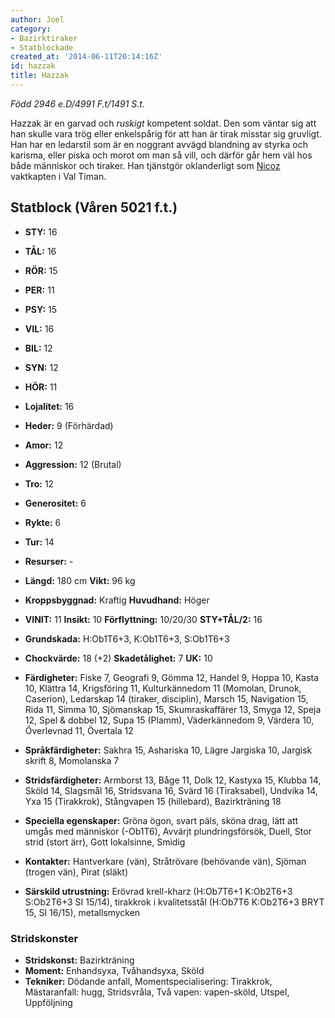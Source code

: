 ```yaml
---
author: Joel
category:
- Bazirktiraker
- Statblockade
created_at: '2014-06-11T20:14:16Z'
id: hazzak
title: Hazzak
---
```

*Född 2946 e.D/4991 F.t/1491 S.t.*

Hazzak är en garvad och *ruskigt* kompetent soldat. Den som väntar sig att han skulle vara trög eller enkelspårig för att han är tirak misstar sig gruvligt. Han har en ledarstil som är en noggrant avvägd blandning av styrka och karisma, eller piska och morot om man så vill, och därför går hem väl hos både människor och tiraker. Han tjänstgör oklanderligt som [Nicoz] vaktkapten i Val Timan.

## Statblock (Våren 5021 f.t.)

 - **STY:** 16
 - **TÅL:** 16
 - **RÖR:** 15
 - **PER:** 11
 - **PSY:** 15
 - **VIL:** 16
 - **BIL:** 12
 - **SYN:** 12
 - **HÖR:** 11
 - **Lojalitet:** 16
 - **Heder:** 9 (Förhärdad)
 - **Amor:** 12
 - **Aggression:** 12 (Brutal)
 - **Tro:** 12
 - **Generositet:** 6
 - **Rykte:** 6
 - **Tur:** 14
 - **Resurser:** -

 - **Längd:** 180 cm **Vikt:** 96 kg
 - **Kroppsbyggnad:** Kraftig **Huvudhand:** Höger

 - **VINIT:** 11 **Insikt:** 10 **Förflyttning:** 10/20/30 **STY+TÅL/2:** 16
 - **Grundskada:** H:Ob1T6+3, K:Ob1T6+3, S:Ob1T6+3
 - **Chockvärde:** 18 (+2) **Skadetålighet:** 7 **UK:** 10

 - **Färdigheter:** Fiske 7, Geografi 9, Gömma 12, Handel 9, Hoppa 10, Kasta 10, Klättra 14, Krigsföring 11, Kulturkännedom 11 (Momolan, Drunok, Caserion), Ledarskap 14 (tiraker, disciplin), Marsch 15, Navigation 15, Rida 11, Simma 10, Sjömanskap 15, Skumraskaffärer 13, Smyga 12, Speja 12, Spel & dobbel 12, Supa 15 (Plamm), Väderkännedom 9, Värdera 10, Överlevnad 11, Övertala 12

 - **Språkfärdigheter:** Sakhra 15, Ashariska 10, Lägre Jargiska 10, Jargisk skrift 8, Momolanska 7

 - **Stridsfärdigheter:** Armborst 13, Båge 11, Dolk 12, Kastyxa 15, Klubba 14, Sköld 14, Slagsmål 16, Stridsvana 16, Svärd 16 (Tiraksabel), Undvika 14, Yxa 15 (Tirakkrok), Stångvapen 15 (hillebard), Bazirkträning 18

 - **Speciella egenskaper:** Gröna ögon, svart päls, sköna drag, lätt att umgås med människor (-Ob1T6), Avvärjt plundringsförsök, Duell, Stor strid (stort ärr), Gott lokalsinne, Smidig

 - **Kontakter:** Hantverkare (vän), Stråtrövare (behövande vän), Sjöman (trogen vän), Pirat (släkt)

 - **Särskild utrustning:** Erövrad krell-kharz (H:Ob7T6+1 K:Ob2T6+3 S:Ob2T6+3 SI 15/14), tirakkrok i kvalitetsstål (H:Ob7T6 K:Ob2T6+3 BRYT 15, SI 16/15), metallsmycken

### Stridskonster

 - **Stridskonst:** Bazirkträning
 - **Moment:** Enhandsyxa, Tvåhandsyxa, Sköld
 - **Tekniker:** Dödande anfall, Momentspecialisering: Tirakkrok, Mästaranfall: hugg, Stridsvråla, Två vapen: vapen-sköld, Utspel, Uppföljning

  [Nicoz]: Nicoz